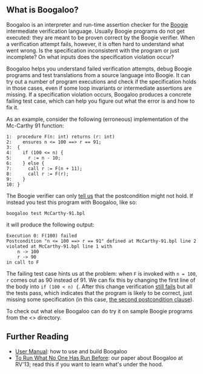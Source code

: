 ## What is Boogaloo? ##

Boogaloo is an interpreter and run-time assertion checker for the [Boogie](http://boogie.codeplex.com/) intermediate verification language.
Usually Boogie programs do not get executed:
they are meant to be proven correct by the Boogie verifier.
When a verification attempt fails, however,
it is often hard to understand what went wrong. 
Is the specification inconsistent with the program or just incomplete?
On what inputs does the specification violation occur?

Boogaloo helps you understand failed verification attempts,
debug Boogie programs
and test translations from a source language into Boogie.
It can try out a number of program executions and check if the specification holds in those cases,
even if some loop invariants or intermediate assertions are missing.
If a specification violation occurs, Boogaloo produces a concrete failing test case,
which can help you figure out what the error is and how to fix it.

As an example, consider the following (erroneous) implementation of the Mc-Carthy 91 function:

```boogie
1:  procedure F(n: int) returns (r: int)
2:    ensures n <= 100 ==> r == 91;
3:  {
4:    if (100 <= n) {
5:      r := n - 10;
6:    } else {
7:      call r := F(n + 11);
8:      call r := F(r);
9:    }
10: }
```

The Boogie verifier can only [tell us](http://rise4fun.com/Boogie/OItH) that the postcondition might not hold.
If instead you test this program with Boogaloo, like so:

```
boogaloo test McCarthy-91.bpl
```

it will produce the following output:

```
Execution 0: F(100) failed
Postcondition "n <= 100 ==> r == 91" defined at McCarthy-91.bpl line 2 
violated at McCarthy-91.bpl line 1 with
    n -> 100
    r -> 90
in call to F
```

The failing test case hints us at the problem:
when `F` is invoked with `n = 100`, `r` comes out as 90 instead of 91.
We can fix this by changing the first line of the body into `if (100 < n) {`.
After this change verification [still fails](http://rise4fun.com/Boogie/qKF) but all the tests pass,
which indicates that the program is likely to be correct,
just missing some specification
(in this case, [the second postcondition clause](http://rise4fun.com/Boogie/McCarthy-91)).

To check out what else Boogaloo can do 
try it on sample Boogie programs from the <<file examples>> directory.

## Further Reading ##

* [User Manual](TODO): how to use and build Boogaloo
* [To Run What No One Has Run Before](https://cseweb.ucsd.edu/~npolikarpova/publications/rv13.pdf): our paper about Boogaloo at RV'13; read this if you want to learn what's under the hood.

